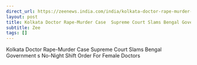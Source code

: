 ```yaml
---
direct_url: https://zeenews.india.com/india/kolkata-doctor-rape-murder-case-supreme-court-slams-bengal-governments-no-night-shift-order-for-female-doctors-2794590.html
layout: post
title: Kolkata Doctor Rape-Murder Case  Supreme Court Slams Bengal Government s  No-Night Shift  Order For Female Doctors
subtitle: Zee
tags: []
---
```


Kolkata Doctor Rape-Murder Case  Supreme Court Slams Bengal Government s  No-Night Shift  Order For Female Doctors
